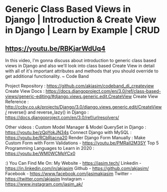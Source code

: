 # Generic Class Based Views in Django | Introduction & Create View in Django | Learn by Example | CRUD

## https://youtu.be/RBKjarWdUq4

In this video, I'm gonna discuss about introduction to generic class based views in Django and also we'll look into class based Create View in detail with all of it's important attributes and methods that you should override to get additional functionality.
~ Code Band

Project Repository : https://github.com/akjasim/codeband_dj_createview
Create View Docs : https://docs.djangoproject.com/en/3.0/ref/class-based-views/generic-editing/#django.views.generic.edit.CreateView
Create View Reference : http://ccbv.co.uk/projects/Django/3.0/django.views.generic.edit/CreateView/
reverse() and reverse_lazy() in Django : https://docs.djangoproject.com/en/3.0/ref/urlresolvers/

Other videos : 
Custom Model Manager & Model QuerySet in Django : https://youtu.be/zQpYokJN34s
Connect Django with MySQL : https://youtu.be/RCbRjacna20
Render Django Form Manually : Make Custom Form with Form Validations - https://youtu.be/PMRalI2M3SY
Top 5 Programming Languages to Learn in 2020 : https://youtu.be/WM0WCMpYCx0


:) You Can Find Me On:
My Website - https://jasim.tech/
Linkedin - https://in.linkedin.com/in/akjasim
Github - https://github.com/akjasim/
Facebook - https://www.facebook.com/jasimakjasim
Twitter - https://twitter.com/akjasim
Instagram - https://www.instagram.com/jasim_ak/
